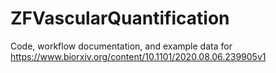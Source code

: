 # ZFVascularQuantification
Code, workflow documentation, and example data for https://www.biorxiv.org/content/10.1101/2020.08.06.239905v1
